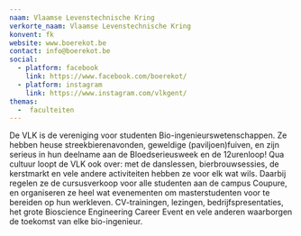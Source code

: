 ```yaml
---
naam: Vlaamse Levenstechnische Kring
verkorte_naam: Vlaamse Levenstechnische Kring
konvent: fk
website: www.boerekot.be
contact: info@boerekot.be
social:
  - platform: facebook
    link: https://www.facebook.com/boerekot/
  - platform: instagram
    link: https://www.instagram.com/vlkgent/
themas:
  -  faculteiten
---
```

De VLK is de vereniging voor studenten Bio-ingenieurswetenschappen. Ze hebben heuse streekbierenavonden, geweldige (paviljoen)fuiven, en zijn serieus in hun deelname aan de Bloedserieusweek en de 12urenloop! Qua cultuur loopt de VLK ook over: met de danslessen, bierbrouwsessies, de kerstmarkt en vele andere activiteiten hebben ze voor elk wat wils. Daarbij regelen ze de cursusverkoop voor alle studenten aan de campus Coupure, en organiseren ze heel wat evenementen om masterstudenten voor te bereiden op hun werkleven. CV-trainingen, lezingen, bedrijfspresentaties, het grote Bioscience Engineering Career Event en vele anderen waarborgen de toekomst van elke bio-ingenieur.
